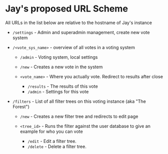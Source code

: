 # Jay's proposed URL Scheme

All URLs in the list below are relative to the hostname of Jay's instance

* `/settings` - Admin and superadmin management, create new vote system

* `/<vote_sys_name>` - overview of all votes in a voting system
  * `/admin` - Voting system, local settings
  * `/new` - Creates a new vote in the system

  * `<vote_name>` - Where you actually vote. Redirect to results after close
  	* `/results` - The results of this vote
  	* `/admin` - Settings for this vote

* `/filters` - List of all filter trees on this voting instance (aka "The Forest")
  * `/new` - Creates a new filter tree and redirects to edit page

  * `<tree_id>` - Runs the filter against the user database to give an example for who you can vote
    * `/edit` - Edit a filter tree.
    * `/delete` - Delete a filter tree. 
